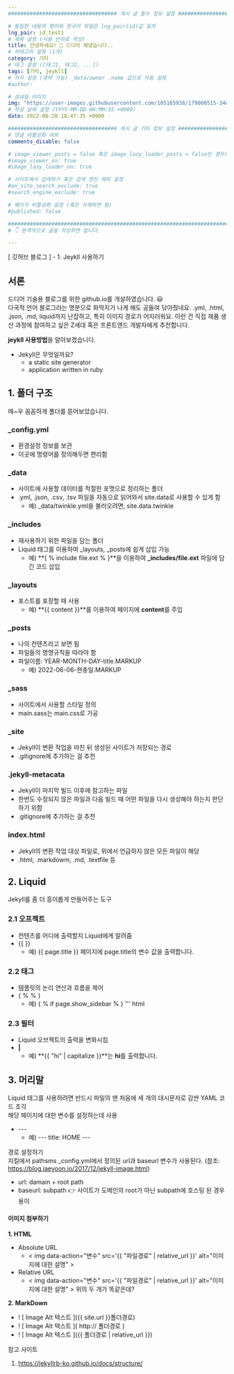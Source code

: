 ```yaml
---
################################### 게시 글 필수 정보 설정 ###################################

# 동일한 내용의 영어와 한국어 파일은 lng_pair(id)값 일치
lng_pair: id_test1
# 제목 설정 (사용 언어로 작성)
title: 안녕하세요! 💫 드디어 해냈습니다..
# 카테고리 설정 (1개)
category: 기타
# 태그 설정 ([태그1, 태그2, ...])
tags: [기타, jeykll] 
# 저자 설정 (생략 가능) _data/owner .name 값으로 자동 설정
#author: 

# 섬네일 이미지
img: "https://user-images.githubusercontent.com/105165938/179060515-34d353b5-f1df-4115-bd24-46ffedb529c3.png" 
# 작성 날짜 설정 (YYYY-MM-DD HH:MM:SS +0900)
date: 2022-06-28 18:47:35 +0900 

################################### 게시 글 기타 정보 설정 ###################################
# 댓글 비활성화 여부
comments_disable: false

# image_viewer_posts = false 혹은 image_lazy_loader_posts = false인 경우에만 사용
#image_viewer_on: true
#image_lazy_loader_on: true

# 사이트에서 검색하기 혹은 검색 엔진 제외 설정 
#on_site_search_exclude: true
#search_engine_exclude: true

# 페이지 비활성화 설정 (혹은 삭제하면 됨)
#published: false

##########################################################################################
# 👇 본격적으로 글을 작성하면 됩니다. 

---
```

<!-- outline-start -->
[ 깃허브 블로그 ] - 1. Jeykll 사용하기

<!-- outline-end -->
## 서론
드디어 기술용 블로그를 위한 github.io를 개설하였습니다. 😃<br>
다국적 언어 블로그라는 명분으로 화딱지가 나게 해도 공들여 닦아줬네요. .yml, .html, .json, .md, liquid까지 난잡하고, 특히 이미지 경로가 어지러워요. 이런 건 직접 제품 생산 과정에 참여하고 싶은 Z세대 혹은 프론트엔드 개발자에게 추천합니다.  

**jeykll 사용방법**을 알아보겠습니다.
* Jekyll은 무엇일까요?
    * a static site generator
    * application written in ruby
    
## 1. 폴더 구조
매~우 꼼꼼하게 폴더를 뜯어보았습니다. 

### _config.yml
- 환경설정 정보를 보관
- 이곳에 명령어를 정의해두면 편리함

### _data
- 사이트에 사용할 데이터를 적절한 포맷으로 정리하는 폴더
- .yml, .json, .csv, .tsv 파일을 자동으로 읽어와서 site.data로 사용할 수 있게 함
    - 예) _data/twinkle.yml을 불러오려면, site.data.twinkle 

### _includes
- 재사용하기 위한 파일을 담는 폴더
- Liquid 태그를 이용하여 _layouts, _posts에 쉽게 삽입 가능
    - 예) **\{ % include file.ext % \}**을 이용하여 **_includes/file.ext** 파일에 담긴 코드 삽입

### _layouts
- 포스트를 포장할 때 사용
    - 예) **\{\{ content \}\}**를 이용하여 페이지에 **content**를 주입

### _posts
- 나의 컨텐츠라고 보면 됨
- 파일들의 명명규칙을 따라야 함
- 파일이름: YEAR-MONTH-DAY-title.MARKUP
    - 예) 2022-06-06-현충일.MARKUP

### _sass
- 사이트에서 사용할 스타일 정의
- main.sass는 main.css로 가공

### _site
- Jekyll이 변환 작업을 마친 뒤 생성된 사이트가 저장되는 경로
- .gitignore에 추가하는 걸 추천

### .jekyll-metacata
- Jekyll이 마지막 빌드 이후에 참고하는 파일
- 한번도 수정되지 않은 파일과 다음 빌드 때 어떤 파일을 다시 생성해야 하는지 판단하기 위함
- .gitignore에 추가하는 걸 추천

### index.html
- Jekyll의 변환 작업 대상 파일로, 위에서 언급하지 않은 모든 파일이 해당
- .html, .markdowm, .md, .textfile 등

## 2. Liquid
Jekyll를 좀 더 흥미롭게 만들어주는 도구  

### 2.1 오프젝트
- 컨텐츠를 어디에 출력할지 Liquid에게 알려줌
- \{\{ \}\}
    - 예) \{\{ page.title \}\} 페이지에 page.title의 변수 값을 출력합니다.

### 2.2 태그
- 템플릿의 논리 연산과 흐름을 제어
- \{ % % \}
    - 예) \{ % if page.show_sidebar % \} 
    ''' html
    <div clss=>

### 2.3 필터
- Liquid 오브젝트의 출력을 변화시킴
- **|**
    - 예) **\{\{ "hi" | capitalize \}\}**는 **hi**를 출력합니다.

## 3. 머리말
Liquid 태그를 사용하려면 반드시 
파일의 맨 처음에 세 개의 대시문자로 감싼 YAML 코드 조각  
해당 페이지에 대한 변수를 설정하는데 사용
- \-\-\-
    - 예) \-\-\-
        title: HOME
          \-\-\-

경로 설정하기  
지킬에서 pathsms _config.yml에서 정의된 url과 baseurl 변수가 사용된다. (참조: https://blog.jaeyoon.io/2017/12/jekyll-image.html)  
* url: damain + root path
* baseurl: subpath 👉 사이트가 도메인의 root가 아닌 subpath에 호스팅 된 경우 용이

#### 이미지 첨부하기
**1. HTML** 
* Absolute URL 
    * < img data-action="변수" src='\{\{ "파일경로" | relative_url \}\}' alt="이미지에 대한 설명" >
* Relative URL
    * < img data-action="변수" src='\{\{ "파일경로" | relative_url \}\}' alt="이미지에 대한 설명" >
위의 두 개가 똑같은데?  

**2. MarkDown**
* ! \[ Image Alt 텍스트 \]\(\{\{ site.url \}\}폴더경로\)
* ! \[ Image Alt 텍스트 \]\( http:// 폴더경로 \)
* ! \[ Image Alt 텍스트 \]\(\{\{ 폴더경로 | relative_url \}\}\)


참고 사이트
1. https://jekyllrb-ko.github.io/docs/structure/